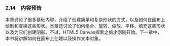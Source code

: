 ### 2.14　内容预告

本章讨论了很多基础内容，介绍了创建简单和复杂形状的方式，以及如何在画布上绘制和变换这些形状。本章还讨论了如何组合、旋转、缩放、平移、填充这些形状以及为它们创建阴影。不过，HTML5 Canvas探索之旅才刚刚开始。下一章中，本书将讲解如何在画布上创建以及操作文本对象。



